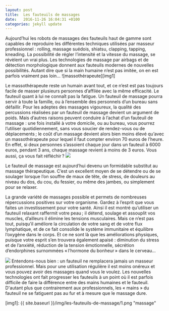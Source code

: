 ```yaml
---
layout: post
title:  Les fauteuils de massages
date:   2016-11-26 16:04:31 +0100
categories: jekyll update
---
```


Aujourd’hui les robots de massages des fauteuils haut de gamme sont capables de reproduire les différentes techniques utilisées par masseur professionnel : rolling, massage suédois, shiatsu, clapping, tapping, kneading. La possibilité de régler l’intensité et la vitesse du massage, se révèlent un vrai plus. Les technologies de massage par airbags et de détection morphologique donnent aux fauteuils modernes de nouvelles possibilités. Autant dire que si la main humaine n’est pas imitée, on en est parfois vraiment pas loin...
![massothérapeute][img1]

Le massothérapeute reste un humain avant tout, et ce n’est est pas toujours facile de masser plusieurs personnes d’affilée avec la même efficacité. Le fauteuil quant à lui ne connaît pas la fatigue. Un fauteuil de massage pourra servir à toute la famille, ou à l’ensemble des personnels d’un bureau sans défaillir. Pour les adeptes des massages vigoureux, la qualité des percussions réalisées par un fauteuil de massage devient un argument de poids. 
Mais d’autres raisons peuvent conduire à l’achat d’un fauteuil de massage : une fois installé à votre domicile, ou au bureau, vous pourrez l’utiliser quotidiennement, sans vous soucier de rendez-vous ou de déplacements ; le coût d’un massage devient alors bien moins élevé qu’avec un massothérapeute pour lequel il faut compter environ 70 euros de l’heure. En effet, si deux personnes s’assoient chaque jour dans un fauteuil à 6000 euros, pendant 3 ans, chaque massage revient à moins de 3 euros. Vous aussi, ça vous fait réfléchir ? <img src="{{ site.baseurl }}/img/les-fauteuils-de-massage/2.png" class="p3img2">

Le fauteuil de massage est aujourd’hui devenu un formidable substitut au massage thérapeutique. C’est un excellent moyen de se détendre ou de se soulager lorsque l’on souffre de maux de tête, de stress, de douleurs au niveau du dos, du cou, du fessier, ou même des jambes, ou simplement pour se relaxer.

La grande variété de massages possible et permets de nombreuses répercussions positives sur votre organisme. Gardez à l’esprit que vous faites un investissement pour votre santé. Ainsi il est montré qu’utiliser un fauteuil relaxant raffermit votre peau ; il détend, soulage et assouplit vos muscles, d’ailleurs il élimine les tensions musculaires. Mais ce n’est pas tout, puisqu’il améliore la circulation de votre sang et de votre flux lymphatique, et de ce fait consolide le système immunitaire et équilibre l’oxygène dans le corps. Et ce ne sont là que les améliorations physiques, puisque votre esprit s’en trouvera également apaisé : diminution du stress et de l’anxiété, réduction de la tension émotionnelle, sécrétion d’endorphines surnommées « l’hormone du bonheur » dans le cerveau...

<img src="{{ site.baseurl }}/img/les-fauteuils-de-massage/3.png" class="p3img3">
Entendons-nous bien : un fauteuil ne remplacera jamais un masseur professionnel. Mais pour une utilisation régulière il est moins onéreux et vous pouvez avoir des massages quand vous le voulez. Les nouvelles technologies ont fait progresser les fauteuils à un point où il est parfois difficile de faire la différence entre des mains humaines et le fauteuil. D'autant plus que contrairement aux professionnels, les « mains » du fauteuil ne se fatiguent pas au fur et à mesure que le massage dure.

[img1]: {{ site.baseurl }}/img/les-fauteuils-de-massage/1.png "massage"